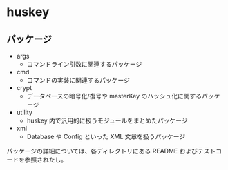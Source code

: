 # huskey

## パッケージ

- args
    - コマンドライン引数に関連するパッケージ
- cmd
    - コマンドの実装に関連するパッケージ
- crypt
    - データベースの暗号化/復号や masterKey のハッシュ化に関するパッケージ
- utility
    - huskey 内で汎用的に扱うモジュールをまとめたパッケージ
- xml
    - Database や Config といった XML 文章を扱うパッケージ

パッケージの詳細については、各ディレクトリにある README およびテストコードを参照されたし。

